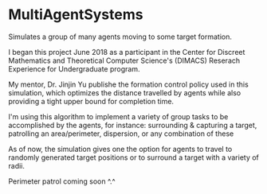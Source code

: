 # MultiAgentSystems
Simulates a group of many agents moving to some target formation.


I began this project June 2018 as a participant in the Center for Discreet Mathematics and Theoretical Computer Science's (DIMACS) Reserach Experience for Undergraduate program.

My mentor, Dr. Jinjin Yu publishe the formation control policy used in this simulation, which optimizes the distance travelled by agents while also providing a tight upper bound for completion time. 

I'm using this algorithm to implement a variety of group tasks to be accomplished by the agents, for instance: surrounding & capturing a target, patrolling an area/perimeter, dispersion, or any combination of these
	
As of now, the simulation gives one the option for agents to travel to randomly generated target positions or to surround a target with a variety of radii. 

Perimeter patrol coming soon ^.^

